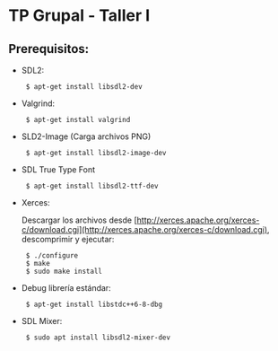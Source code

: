 # TP Grupal - Taller I

## Prerequisitos:

 - SDL2:
    
        $ apt-get install libsdl2-dev
    
 - Valgrind:
 
        $ apt-get install valgrind

 - SLD2-Image (Carga archivos PNG)

        $ apt-get install libsdl2-image-dev
 
 - SDL True Type Font
    
        $ apt-get install libsdl2-ttf-dev
    
 - Xerces:
    
    Descargar los archivos desde [http://xerces.apache.org/xerces-c/download.cgi](http://xerces.apache.org/xerces-c/download.cgi), descomprimir y ejecutar:
    
        $ ./configure
        $ make
        $ sudo make install
    
 - Debug librería estándar:
 
        $ apt-get install libstdc++6-8-dbg

 - SDL Mixer:


        $ sudo apt install libsdl2-mixer-dev

